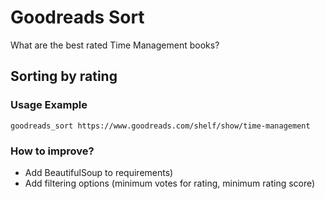 # Goodreads Sort
What are the best rated Time Management books?

## Sorting by rating

### Usage Example
``` goodreads_sort https://www.goodreads.com/shelf/show/time-management ``` 

### How to improve?
- Add BeautifulSoup to requirements)
- Add filtering options (minimum votes for rating, minimum rating score)
